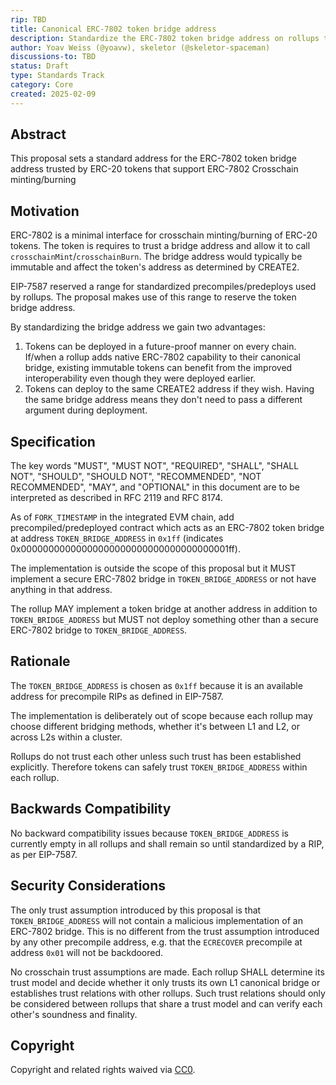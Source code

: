 ```yaml
---
rip: TBD
title: Canonical ERC-7802 token bridge address
description: Standardize the ERC-7802 token bridge address on rollups that support it natively
author: Yoav Weiss (@yoavw), skeletor (@skeletor-spaceman)
discussions-to: TBD
status: Draft
type: Standards Track
category: Core
created: 2025-02-09
---
```


## Abstract

This proposal sets a standard address for the ERC-7802 token bridge address trusted by ERC-20 tokens that support ERC-7802 Crosschain minting/burning

## Motivation

ERC-7802 is a minimal interface for crosschain minting/burning of ERC-20 tokens. The token is requires to trust a bridge address and allow it to call `crosschainMint`/`crosschainBurn`. The bridge address would typically be immutable and affect the token's address as determined by CREATE2.

EIP-7587 reserved a range for standardized precompiles/predeploys used by rollups. The proposal makes use of this range to reserve the token bridge address.

By standardizing the bridge address we gain two advantages:
1. Tokens can be deployed in a future-proof manner on every chain. If/when a rollup adds native ERC-7802 capability to their canonical bridge, existing immutable tokens can benefit from the improved interoperability even though they were deployed earlier.
2. Tokens can deploy to the same CREATE2 address if they wish. Having the same bridge address means they don't need to pass a different argument during deployment.

## Specification

The key words "MUST", "MUST NOT", "REQUIRED", "SHALL", "SHALL NOT", "SHOULD", "SHOULD NOT", "RECOMMENDED", "NOT RECOMMENDED", "MAY", and "OPTIONAL" in this document are to be interpreted as described in RFC 2119 and RFC 8174.

As of `FORK_TIMESTAMP` in the integrated EVM chain, add precompiled/predeployed contract which acts as an ERC-7802 token bridge at address `TOKEN_BRIDGE_ADDRESS` in `0x1ff` (indicates 0x00000000000000000000000000000000000001ff).

The implementation is outside the scope of this proposal but it MUST implement a secure ERC-7802 bridge in `TOKEN_BRIDGE_ADDRESS` or not have anything in that address.

The rollup MAY implement a token bridge at another address in addition to `TOKEN_BRIDGE_ADDRESS` but MUST not deploy something other than a secure ERC-7802 bridge to `TOKEN_BRIDGE_ADDRESS`.

## Rationale

The `TOKEN_BRIDGE_ADDRESS` is chosen as `0x1ff` because it is an available address for precompile RIPs as defined in EIP-7587.

The implementation is deliberately out of scope because each rollup may choose different bridging methods, whether it's between L1 and L2, or across L2s within a cluster.

Rollups do not trust each other unless such trust has been established explicitly. Therefore tokens can safely trust `TOKEN_BRIDGE_ADDRESS` within each rollup.

## Backwards Compatibility

No backward compatibility issues because `TOKEN_BRIDGE_ADDRESS` is currently empty in all rollups and shall remain so until standardized by a RIP, as per EIP-7587.

## Security Considerations

The only trust assumption introduced by this proposal is that `TOKEN_BRIDGE_ADDRESS` will not contain a malicious implementation of an ERC-7802 bridge. This is no different from the trust assumption introduced by any other precompile address, e.g. that the `ECRECOVER` precompile at address `0x01` will not be backdoored.

No crosschain trust assumptions are made. Each rollup SHALL determine its trust model and decide whether it only trusts its own L1 canonical bridge or establishes trust relations with other rollups. Such trust relations should only be considered between rollups that share a trust model and can verify each other's soundness and finality.

## Copyright

Copyright and related rights waived via [CC0](../LICENSE.md).
